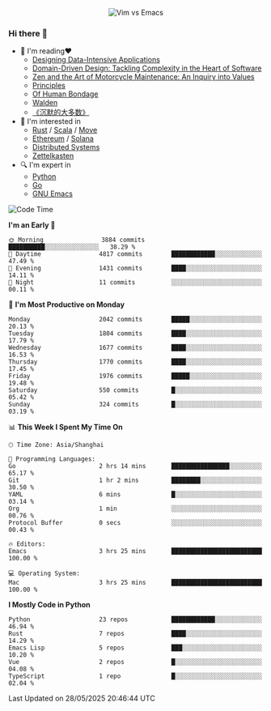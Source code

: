 <p align="center">
    <img src="https://gist.githubusercontent.com/coldnight/e696baffb094e71c96cb302118878eae/raw/40ea5053a6f66cc65f90f437e4173497da225958/banner.gif" alt="Vim vs Emacs" />
</p>

### Hi there 👋

- 📖 I'm reading❤️
    + [Designing Data-Intensive Applications](https://www.oreilly.com/library/view/designing-data-intensive-applications/9781491903063/)
    + [Domain-Driven Design: Tackling Complexity in the Heart of Software](https://www.dddcommunity.org/book/evans_2003/)
    + [Zen and the Art of Motorcycle Maintenance: An Inquiry into Values](https://en.wikipedia.org/wiki/Zen_and_the_Art_of_Motorcycle_Maintenance)
    + [Principles](https://www.principles.com/)
    + [Of Human Bondage](https://en.wikipedia.org/wiki/Of_Human_Bondage)
    + [Walden](https://en.wikipedia.org/wiki/Walden)
    + [《沉默的大多数》](https://en.wikipedia.org/wiki/Silent_majority)
- 🌱 I'm interested in
    + [Rust](https://www.rust-lang.org/) / [Scala](https://www.scala-lang.org/) / [Move](https://github.com/move-language/move/)
    + [Ethereum](https://ethereum.org/en/) / [Solana](https://solana.com/)
	+ [Distributed Systems](https://www.linuxzen.com/notes/topics/20200320174417_%E5%88%86%E5%B8%83%E5%BC%8F/)
	+ [Zettelkasten](https://www.linuxzen.com/notes/notes/20220120080920-slip_box/)
- 🔍 I'm expert in
    + [Python](https://www.python.org/)
    + [Go](https://go.dev/)
    + [GNU Emacs](https://www.gnu.org/software/emacs/)

<!--START_SECTION:waka-->
![Code Time](http://img.shields.io/badge/Code%20Time-3%2C254%20hrs%2022%20mins-blue)

**I'm an Early 🐤** 

```text
🌞 Morning                3884 commits        ██████████░░░░░░░░░░░░░░░   38.29 % 
🌆 Daytime                4817 commits        ████████████░░░░░░░░░░░░░   47.49 % 
🌃 Evening                1431 commits        ████░░░░░░░░░░░░░░░░░░░░░   14.11 % 
🌙 Night                  11 commits          ░░░░░░░░░░░░░░░░░░░░░░░░░   00.11 % 
```
📅 **I'm Most Productive on Monday** 

```text
Monday                   2042 commits        █████░░░░░░░░░░░░░░░░░░░░   20.13 % 
Tuesday                  1804 commits        ████░░░░░░░░░░░░░░░░░░░░░   17.79 % 
Wednesday                1677 commits        ████░░░░░░░░░░░░░░░░░░░░░   16.53 % 
Thursday                 1770 commits        ████░░░░░░░░░░░░░░░░░░░░░   17.45 % 
Friday                   1976 commits        █████░░░░░░░░░░░░░░░░░░░░   19.48 % 
Saturday                 550 commits         █░░░░░░░░░░░░░░░░░░░░░░░░   05.42 % 
Sunday                   324 commits         █░░░░░░░░░░░░░░░░░░░░░░░░   03.19 % 
```


📊 **This Week I Spent My Time On** 

```text
🕑︎ Time Zone: Asia/Shanghai

💬 Programming Languages: 
Go                       2 hrs 14 mins       ████████████████░░░░░░░░░   65.17 % 
Git                      1 hr 2 mins         ████████░░░░░░░░░░░░░░░░░   30.50 % 
YAML                     6 mins              █░░░░░░░░░░░░░░░░░░░░░░░░   03.14 % 
Org                      1 min               ░░░░░░░░░░░░░░░░░░░░░░░░░   00.76 % 
Protocol Buffer          0 secs              ░░░░░░░░░░░░░░░░░░░░░░░░░   00.43 % 

🔥 Editors: 
Emacs                    3 hrs 25 mins       █████████████████████████   100.00 % 

💻 Operating System: 
Mac                      3 hrs 25 mins       █████████████████████████   100.00 % 
```

**I Mostly Code in Python** 

```text
Python                   23 repos            ████████████░░░░░░░░░░░░░   46.94 % 
Rust                     7 repos             ████░░░░░░░░░░░░░░░░░░░░░   14.29 % 
Emacs Lisp               5 repos             ███░░░░░░░░░░░░░░░░░░░░░░   10.20 % 
Vue                      2 repos             █░░░░░░░░░░░░░░░░░░░░░░░░   04.08 % 
TypeScript               1 repo              █░░░░░░░░░░░░░░░░░░░░░░░░   02.04 % 
```




 Last Updated on 28/05/2025 20:46:44 UTC
<!--END_SECTION:waka-->
